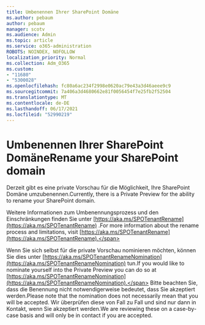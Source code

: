 ```yaml
---
title: Umbenennen Ihrer SharePoint Domäne
ms.author: pebaum
author: pebaum
manager: scotv
ms.audience: Admin
ms.topic: article
ms.service: o365-administration
ROBOTS: NOINDEX, NOFOLLOW
localization_priority: Normal
ms.collection: Adm_O365
ms.custom:
- "11680"
- "5300028"
ms.openlocfilehash: fc80a6ac234f2998e0620ac79e43a3d46aeee9c9
ms.sourcegitcommit: 7a406a3d4680662e81f0056454f7e25fb2f52504
ms.translationtype: MT
ms.contentlocale: de-DE
ms.lasthandoff: 06/17/2021
ms.locfileid: "52990219"
---
```

# <a name="rename-your-sharepoint-domain"></a><span data-ttu-id="dfa48-102">Umbenennen Ihrer SharePoint Domäne</span><span class="sxs-lookup"><span data-stu-id="dfa48-102">Rename your SharePoint domain</span></span>

<span data-ttu-id="dfa48-103">Derzeit gibt es eine private Vorschau für die Möglichkeit, Ihre SharePoint Domäne umzubenennen.</span><span class="sxs-lookup"><span data-stu-id="dfa48-103">Currently, there is a Private Preview for the ability to rename your SharePoint domain.</span></span>

<span data-ttu-id="dfa48-104">Weitere Informationen zum Umbenennungsprozess und den Einschränkungen finden Sie unter [https://aka.ms/SPOTenantRename](https://aka.ms/SPOTenantRename) .</span><span class="sxs-lookup"><span data-stu-id="dfa48-104">For more information about the rename process and limitations, visit [https://aka.ms/SPOTenantRename](https://aka.ms/SPOTenantRename).</span></span>

<span data-ttu-id="dfa48-105">Wenn Sie sich selbst für die private Vorschau nominieren möchten, können Sie dies unter [https://aka.ms/SPOTenantRenameNomination](https://aka.ms/SPOTenantRenameNomination) tun.</span><span class="sxs-lookup"><span data-stu-id="dfa48-105">If you would like to nominate yourself into the Private Preview you can do so at [https://aka.ms/SPOTenantRenameNomination](https://aka.ms/SPOTenantRenameNomination).</span></span> <span data-ttu-id="dfa48-106">Bitte beachten Sie, dass die Benennung nicht notwendigerweise bedeutet, dass Sie akzeptiert werden.</span><span class="sxs-lookup"><span data-stu-id="dfa48-106">Please note that the nomination does not necessarily mean that you will be accepted.</span></span> <span data-ttu-id="dfa48-107">Wir überprüfen diese von Fall zu Fall und sind nur dann in Kontakt, wenn Sie akzeptiert werden.</span><span class="sxs-lookup"><span data-stu-id="dfa48-107">We are reviewing these on a case-by-case basis and will only be in contact if you are accepted.</span></span>
